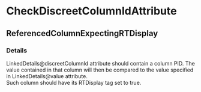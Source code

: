 ﻿---  
uid: Validator_18_7_6  
---

# CheckDiscreetColumnIdAttribute

## ReferencedColumnExpectingRTDisplay

### Details

LinkedDetails@discreetColumnId attribute should contain a column PID. The value contained in that column will then be compared to the value specified in LinkedDetails@value attribute.  
Such column should have its RTDisplay tag set to true.
